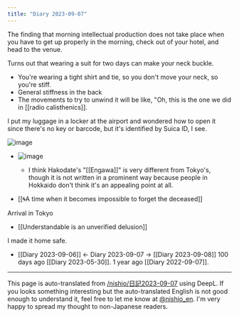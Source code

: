 ```yaml
---
title: "Diary 2023-09-07"
---
```



The finding that morning intellectual production does not take place when you have to get up properly in the morning, check out of your hotel, and head to the venue.

Turns out that wearing a suit for two days can make your neck buckle.
- You're wearing a tight shirt and tie, so you don't move your neck, so you're stiff.
- General stiffness in the back
- The movements to try to unwind it will be like, "Oh, this is the one we did in [[radio calisthenics]].

I put my luggage in a locker at the airport and wondered how to open it since there's no key or barcode, but it's identified by Suica ID, I see.

![image](https://gyazo.com/e27de73d1bfe02a39a588ca5afb6b1ce/thumb/1000)
- ![image](https://gyazo.com/f24428fd82de9b0972d3e77928d4c7ff/thumb/1000)
    - I think Hakodate's "[[Engawa]]" is very different from Tokyo's, though it is not written in a prominent way because people in Hokkaido don't think it's an appealing point at all.



- [[🌀A time when it becomes impossible to forget the deceased]]




Arrival in Tokyo

- [[Understandable is an unverified delusion]]

I made it home safe.

- [[Diary 2023-09-06]] ← Diary 2023-09-07 → [[Diary 2023-09-08]]
100 days ago [[Diary 2023-05-30]].
1 year ago [[Diary 2022-09-07]].
---
This page is auto-translated from [/nishio/日記2023-09-07](https://scrapbox.io/nishio/日記2023-09-07) using DeepL. If you looks something interesting but the auto-translated English is not good enough to understand it, feel free to let me know at [@nishio_en](https://twitter.com/nishio_en). I'm very happy to spread my thought to non-Japanese readers.